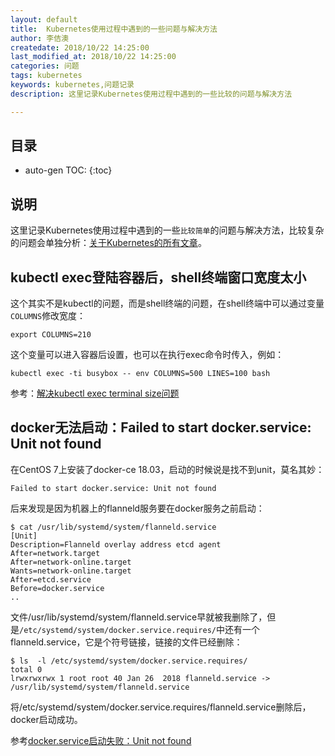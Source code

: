 ```yaml
---
layout: default
title:  Kubernetes使用过程中遇到的一些问题与解决方法
author: 李佶澳
createdate: 2018/10/22 14:25:00
last_modified_at: 2018/10/22 14:25:00
categories: 问题
tags: kubernetes
keywords: kubernetes,问题记录
description: 这里记录Kubernetes使用过程中遇到的一些比较的问题与解决方法

---
```


## 目录
* auto-gen TOC:
{:toc}

## 说明

这里记录Kubernetes使用过程中遇到的一些`比较简单`的问题与解决方法，比较复杂的问题会单独分析：[关于Kubernetes的所有文章](https://www.lijiaocn.com/tags/kubernetes.html)。

## kubectl exec登陆容器后，shell终端窗口宽度太小

这个其实不是kubectl的问题，而是shell终端的问题，在shell终端中可以通过变量`COLUMNS`修改宽度：

	export COLUMNS=210

这个变量可以进入容器后设置，也可以在执行exec命令时传入，例如：

	kubectl exec -ti busybox -- env COLUMNS=500 LINES=100 bash 

参考：[解决kubectl exec terminal size问题](http://ju.outofmemory.cn/entry/331098)

## docker无法启动：Failed to start docker.service: Unit not found

在CentOS 7上安装了docker-ce 18.03，启动的时候说是找不到unit，莫名其妙：

	Failed to start docker.service: Unit not found

后来发现是因为机器上的flanneld服务要在docker服务之前启动：

	$ cat /usr/lib/systemd/system/flanneld.service
	[Unit]
	Description=Flanneld overlay address etcd agent
	After=network.target
	After=network-online.target
	Wants=network-online.target
	After=etcd.service
	Before=docker.service
	..

文件/usr/lib/systemd/system/flanneld.service早就被我删除了，但是`/etc/systemd/system/docker.service.requires/`中还有一个flanneld.service，它是个符号链接，链接的文件已经删除：

	$ ls  -l /etc/systemd/system/docker.service.requires/
	total 0
	lrwxrwxrwx 1 root root 40 Jan 26  2018 flanneld.service -> /usr/lib/systemd/system/flanneld.service

将/etc/systemd/system/docker.service.requires/flanneld.service删除后，docker启动成功。

参考[docker.service启动失败：Unit not found](https://www.cnblogs.com/ggsmida/p/6738539.html)
